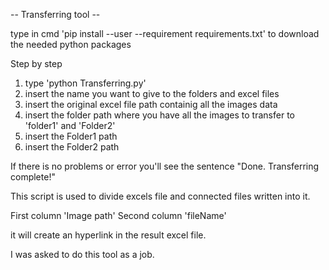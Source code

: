 -- Transferring tool --

type in cmd  'pip install --user --requirement requirements.txt' to download the needed python packages

Step by step 
1) type 'python Transferring.py'
2) insert the name you want to give to the folders and excel files
3) insert the original excel file path containig all the images data
4) insert the folder path where you have all the images to transfer to 'folder1' and 'Folder2'
5) insert the Folder1 path
6) insert the Folder2 path

If there is no problems or error you'll see the sentence "Done. Transferring complete!"

This script is used to divide excels file and connected files written into it.

First column 'Image path'
Second column 'fileName'

it will create an hyperlink in the result excel file.

I was asked to do this tool as a job. 
